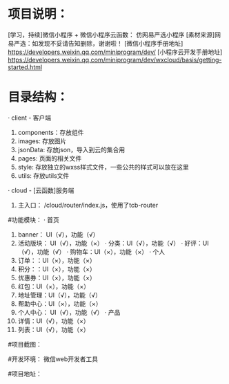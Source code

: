 # 项目说明：
[学习，持续]微信小程序 + 微信小程序云函数： 仿网易严选小程序
[素材来源]网易严选：如发现不妥请告知删除，谢谢啦！
[微信小程序手册地址] https://developers.weixin.qq.com/miniprogram/dev/
[小程序云开发手册地址] https://developers.weixin.qq.com/miniprogram/dev/wxcloud/basis/getting-started.html

# 目录结构：
· client - 客户端
  1. components：存放组件
  2. images: 存放图片
  3. jsonData: 存放json，导入到云的集合用
  4. pages: 页面的相关文件
  5. style: 存放独立的wxss样式文件，一些公共的样式可以放在这里
  6. utils: 存放utils文件

· cloud - [云函数]服务端
  1. 主入口： /cloud/router/index.js，使用了tcb-router

#功能模块：
· 首页
  1. banner： UI（√），功能（√）
  2. 活动版块： UI（√），功能（×）
· 分类：UI（√），功能（√）
· 好评：UI（√），功能（√）
· 购物车：UI（×），功能（×）
· 个人
  1. 订单：：UI（×），功能（×）
  2. 积分：：UI（×），功能（×）
  3. 优惠券：UI（×），功能（×）
  4. 红包：UI（×），功能（×）
  5. 地址管理：UI（√），功能（√）
  6. 帮助中心：UI（×），功能（×）
  7. 个人中心： UI（√），功能（√）
· 产品
  1. 详情：UI（√），功能（×）
  2. 列表：UI（√），功能（×）

#项目截图：

#开发环境：
微信web开发者工具

#项目地址：
